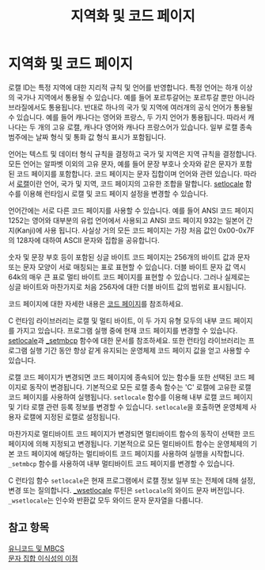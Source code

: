 ﻿---
title: 지역화 및 코드 페이지
ms.date: 11/04/2016
helpviewer_keywords:
- locales [C++], about locales
- locale IDs [C++]
- locales [C++]
- code pages [C++]
- code pages [C++], dynamically changing
- character sets [C++], code pages
- multibyte code pages [C++]
- character sets [C++], locales
- localization [C++], code pages
- localization [C++], locales
- code pages [C++], locales
- conventions [C++], international character support
ms.assetid: bd937361-b6d3-4c98-af95-beb7c903187b
ms.openlocfilehash: 0015e0a7a81abbd3472a8c845a9b8c0d8caf4618
ms.sourcegitcommit: 6052185696adca270bc9bdbec45a626dd89cdcdd
ms.translationtype: MT
ms.contentlocale: ko-KR
ms.lasthandoff: 10/31/2018
ms.locfileid: "50610539"
---
# <a name="locales-and-code-pages"></a>지역화 및 코드 페이지

로캘 ID는 특정 지역에 대한 지리적 규칙 및 언어를 반영합니다. 특정 언어는 하개 이상의 국가나 지역에서 통용될 수 있습니다. 예를 들어 포르투갈어는 포르투갈 뿐만 아니라 브라질에서도 통용됩니다. 반대로 하나의 국가 및 지역에 여러개의 공식 언어가 통용될 수 있습니다. 예를 들어 캐나다는 영어와 프랑스, 두 가지 언어가 통용됩니다. 따라서 캐나다는 두 개의 고유 로캘, 캐나다 영어와 캐나다 프랑스어가 있습니다. 일부 로캘 종속 범주에는 날짜 형식 및 통화 값 형식 표시가 포함됩니다.

언어는 텍스트 및 데이터 형식 규칙을 결정하고 국가 및 지역은 지역 규칙을 결정합니다. 모든 언어는 알파벳 이외의 고유 문자, 예를 들어 문장 부호나 숫자와 같은 문자가 포함된 코드 페이지를 포함합니다. 코드 페이지는 문자 집합이며 언어와 관련 있습니다. 따라서 [로캘](../c-runtime-library/locale.md)이란 언어, 국가 및 지역, 코드 페이지의 고유한 조합을 말합니다. [setlocale](../c-runtime-library/reference/setlocale-wsetlocale.md) 함수를 이용해 런타임시 로캘 및 코드 페이지 설정을 변경할 수 있습니다.

언어간에는 서로 다른 코드 페이지를 사용할 수 있습니다. 예를 들어 ANSI 코드 페이지 1252는 영어와 대부분의 유럽 언어에서 사용되고 ANSI 코드 페이지 932는 일본어 간지(Kanji)에 사용 됩니다. 사실상 거의 모든 코드 페이지는 가장 처음 값인 0x00-0x7F의 128자에 대하여 ASCII 문자와 집합을 공유합니다.

숫자 및 문장 부호 등이 포함된 싱글 바이트 코드 페이지는 256개의 바이트 값과 문자 또는 문자 모양이 서로 매칭되는 표로 표현할 수 있습니다. 더블 바이트 문자 값 역시 64k의 매우 큰 표로 멀티 바이트 코드 페이지를 표현할 수 있습니다. 그러나 실제로는 싱글 바이트와 마찬가지로 처음 256자에 대한 더블 바이트 값의 범위로 표시됩니다.

코드 페이지에 대한 자세한 내용은 [코드 페이지](../c-runtime-library/code-pages.md)를 참조하세요.

C 런타임 라이브러리는 로캘 및 멀티 바이트, 이 두 가지 유형 모두의 내부 코드 페이지를 가지고 있습니다. 프로그램 실행 중에 현재 코드 페이지를 변경할 수 있습니다. [setlocale](../c-runtime-library/reference/setlocale-wsetlocale.md)과 [_setmbcp](../c-runtime-library/reference/setmbcp.md) 함수에 대한 문서를 참조하세요. 또한 런타임 라이브러리는 프로그램 실행 기간 동안 항상 같게 유지되는 운영체제 코드 페이지 값을 얻고 사용할 수 있습니다.

로캘 코드 페이지가 변경되면 코드 페이지에 종속되어 있는 함수들 또한 선택된 코드 페이지로 동작이 변경됩니다. 기본적으로 모든 로캘 종속 함수는 'C' 로캘에 고유한 로캘 코드 페이지를 사용하여 실행됩니다. `setlocale` 함수를 이용해 내부 로캘 코드 페이지 및 기타 로캘 관련 등록 정보를 변경할 수 있습니다. `setlocale`을 호출하면 운영체제 사용자 로캘에 지정된 로캘로 설정됩니다.

마찬가지로 멀티바이트 코드 페이지가 변경되면 멀티바이트 함수의 동작이 선택한 코드 페이지에 의해 지정되고 변경됩니다. 기본적으로 모든 멀티바이트 함수는 운영체제의 기본 코드 페이지에 해당하는 멀티바이트 코드 페이지를 사용하여 실행을 시작합니다. `_setmbcp` 함수를 사용하여 내부 멀티바이트 코드 페이지를 변경할 수 있습니다.

C 런타임 함수 `setlocale`은 현재 프로그램에서 로캘 정보 일부 또는 전체에 대해 설정, 변경 또는 질의합니다. [_wsetlocale](../c-runtime-library/reference/setlocale-wsetlocale.md) 루틴은 `setlocale`의 와이드 문자 버전입니다. `_wsetlocale`는 인수와 반환값 모두 와이드 문자 문자열을 다룹니다.

## <a name="see-also"></a>참고 항목

[유니코드 및 MBCS](../text/unicode-and-mbcs.md)<br/>
[문자 집합 이식성의 이점](../text/benefits-of-character-set-portability.md)
